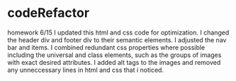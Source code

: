 # codeRefactor
homework  6/15
I updated this html and css code for optimization. I changed the header div and footer div to their semantic elements. I adjusted the nav bar and items. I combined redundant css properties where possible including the universal and class elements, such as the groups of images with exact desired attributes. I added alt tags to the images and removed any unneccessary lines in html and css that i noticed. 
